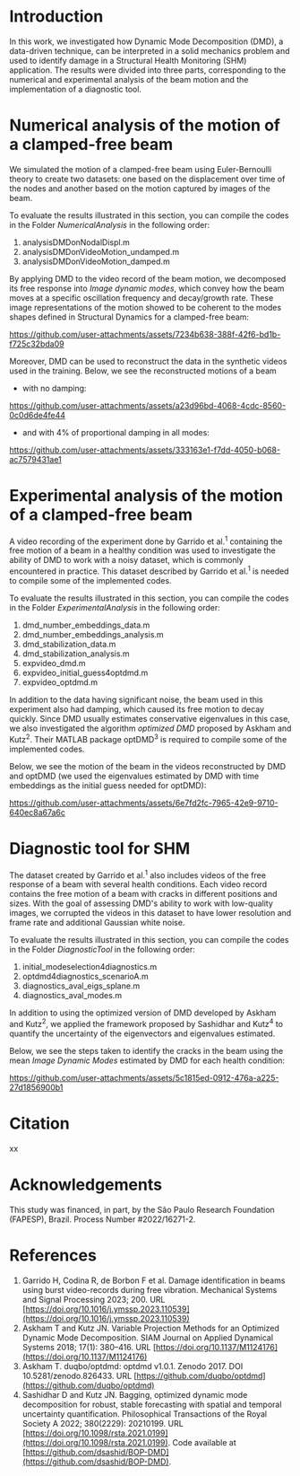 # Introduction

In this work, we investigated how Dynamic Mode Decomposition (DMD), a data-driven technique, can be interpreted in a solid mechanics problem and used to identify damage in a Structural Health Monitoring (SHM) application. The results were divided into three parts, corresponding to the numerical and experimental analysis of the beam motion and the implementation of a diagnostic tool.

# Numerical analysis of the motion of a clamped-free beam

We simulated the motion of a clamped-free beam using Euler-Bernoulli theory to create two datasets: one based on the displacement over time of the nodes and another based on the motion captured by images of the beam.

To evaluate the results illustrated in this section, you can compile the codes in the Folder *NumericalAnalysis* in the following order:
1. analysisDMDonNodalDispl.m
2. analysisDMDonVideoMotion_undamped.m
3. analysisDMDonVideoMotion_damped.m

By applying DMD to the video record of the beam motion, we decomposed its free response into *Image dynamic modes*, which convey how the beam moves at a specific oscillation frequency and decay/growth rate. These image representations of the motion showed to be coherent to the modes shapes defined in Structural Dynamics for a clamped-free beam:

https://github.com/user-attachments/assets/7234b638-388f-42f6-bd1b-f725c32bda09

Moreover, DMD can be used to reconstruct the data in the synthetic videos used in the training. Below, we see the reconstructed motions of a beam 
- with no damping:  

https://github.com/user-attachments/assets/a23d96bd-4068-4cdc-8560-0c0d6de4fe44

- and with 4% of proportional damping in all modes:

https://github.com/user-attachments/assets/333163e1-f7dd-4050-b068-ac7579431ae1

# Experimental analysis of the motion of a clamped-free beam

A video recording of the experiment done by Garrido et al.<sup>1</sup> containing the free motion of a beam in a healthy condition was used to investigate the ability of DMD to work with a noisy dataset, which is commonly encountered in practice. This dataset described by Garrido et al.<sup>1</sup> is needed to compile some of the implemented codes.

To evaluate the results illustrated in this section, you can compile the codes in the Folder *ExperimentalAnalysis* in the following order:
1. dmd_number_embeddings_data.m
2. dmd_number_embeddings_analysis.m
3. dmd_stabilization_data.m
4. dmd_stabilization_analysis.m
5. expvideo_dmd.m
6. expvideo_initial_guess4optdmd.m
7. expvideo_optdmd.m

In addition to the data having significant noise, the beam used in this experiment also had damping, which caused its free motion to decay quickly. Since DMD usually estimates conservative eigenvalues in this case, we also investigated the algorithm *optimized DMD* proposed by Askham and Kutz<sup>2</sup>. Their MATLAB package optDMD<sup>3</sup> is required to compile some of the implemented codes.

Below, we see the motion of the beam in the videos reconstructed by DMD and optDMD (we used the eigenvalues estimated by DMD with time embeddings as the initial guess needed for optDMD):

https://github.com/user-attachments/assets/6e7fd2fc-7965-42e9-9710-640ec8a67a6c

# Diagnostic tool for SHM

The dataset created by Garrido et al.<sup>1</sup> also includes videos of the free response of a beam with several health conditions. Each video record contains the free motion of a beam with cracks in different positions and sizes. With the goal of assessing DMD's ability to work with low-quality images, we corrupted the videos in this dataset to have lower resolution and frame rate and additional Gaussian white noise. 

To evaluate the results illustrated in this section, you can compile the codes in the Folder *DiagnosticTool* in the following order:
1. initial_modeselection4diagnostics.m
2. optdmd4diagnostics_scenarioA.m
3. diagnostics_aval_eigs_splane.m
4. diagnostics_aval_modes.m

In addition to using the optimized version of DMD developed by Askham and Kutz<sup>2</sup>, we applied the framework proposed by Sashidhar and Kutz<sup>4</sup> to quantify the uncertainty of the eigenvectors and eigenvalues estimated.

Below, we see the steps taken to identify the cracks in the beam using the mean *Image Dynamic Modes* estimated by DMD for each health condition:

https://github.com/user-attachments/assets/5c1815ed-0912-476a-a225-27d1856900b1

# Citation

xx

# Acknowledgements

This study was financed, in part, by the São Paulo Research Foundation (FAPESP), Brazil. Process Number #2022/16271-2.

# References

1. Garrido H, Codina R, de Borbon F et al. Damage identification in beams using burst video-records during free vibration. Mechanical Systems and Signal Processing 2023; 200. URL [https://doi.org/10.1016/j.ymssp.2023.110539](https://doi.org/10.1016/j.ymssp.2023.110539)
2. Askham T and Kutz JN. Variable Projection Methods for an Optimized Dynamic Mode Decomposition. SIAM Journal on Applied Dynamical Systems 2018; 17(1): 380–416. URL [https://doi.org/10.1137/M1124176](https://doi.org/10.1137/M1124176)
3. Askham T. duqbo/optdmd: optdmd v1.0.1. Zenodo 2017. DOI 10.5281/zenodo.826433. URL  [https://github.com/duqbo/optdmd](https://github.com/duqbo/optdmd)
4. Sashidhar D and Kutz JN. Bagging, optimized dynamic mode decomposition for robust, stable forecasting with spatial and temporal uncertainty quantification. Philosophical Transactions of the Royal Society A 2022; 380(2229): 20210199. URL [https://doi.org/10.1098/rsta.2021.0199](https://doi.org/10.1098/rsta.2021.0199). Code available at [https://github.com/dsashid/BOP-DMD](https://github.com/dsashid/BOP-DMD).

